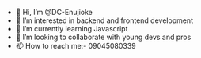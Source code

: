 - 👋 Hi, I’m @DC-Enujioke
- 👀 I’m interested in backend and frontend development
- 🌱 I’m currently learning Javascript
- 💞️ I’m looking to collaborate with young devs and pros
- 📫 How to reach me:- 09045080339

<!---
DC-Enujioke/DC-Enujioke is a ✨ special ✨ repository because its `README.md` (this file) appears on your GitHub profile.
You can click the Preview link to take a look at your changes.
--->
